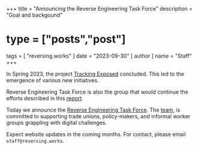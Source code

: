 +++
title = "Announcing the Reverse Engineering Task Force"
description = "Goal and backgound"
# type = ["posts","post"]
tags = [
    "reversing.works"
]
date = "2023-09-30"
[ author ]
  name = "Staff"
+++

In Spring 2023, the project [Tracking Exposed](https://tracking.exposed) concluded. This led to the emergence of various new initiatives.

Reverse Engineering Task Force is also the group that would continue the efforts described in this [report](posts/2023/09/exercising-workers-rights-in-algorithmic-management-systems/).

Today we announce the [Reverse Engineering Task Force](https://reversing.works). The [team](/about), is committed to supporting trade unions, policy-makers, and informal worker groups grappling with digital challenges.

Expect website updates in the coming months. For contact, please email `staff@reversing.works`.


